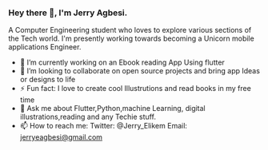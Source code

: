 ### Hey there 👋, I'm Jerry Agbesi. 
A Computer Engineering student who loves to explore 
various sections of the Tech world. I'm presently working towards becoming 
a Unicorn mobile applications Engineer. 

- 🔭 I’m currently working on an Ebook reading 
App Using flutter
- 👯 I’m looking to collaborate on open source projects and bring app Ideas or designs to life
- ⚡ Fun fact: I love to create cool Illustrutions and read books in my free time 
- 💬 Ask me about Flutter,Python,machine Learning, digital illustrations,reading and any Techie stuff.
- 📫 How to reach me:
  Twitter: @Jerry_Elikem
  Email: jerryeagbesi@gmail.com
<!--
**JerryAgbesi/JerryAgbesi** is a ✨ _special_ ✨ repository because its `README.md` (this file) appears on your GitHub profile.

Here are some ideas to get you started:

- 🔭 I’m currently working on ...
-🌱 I’m currently learning flutter and python
- 👯 I’m looking to collaborate on ...
- 🤔 I’m looking for help with ...
- 💬 Ask me about ...
- 📫 How to reach me: ...
- 😄 Pronouns: ...
- ⚡ Fun fact: ...
-->
